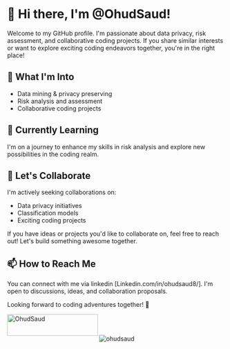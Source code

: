 # 👋 Hi there, I'm @OhudSaud!

Welcome to my GitHub profile. I'm passionate about data privacy, risk assessment, and collaborative coding projects. If you share similar interests or want to explore exciting coding endeavors together, you're in the right place!

## 👀 What I'm Into
- Data mining & privacy preserving
- Risk analysis and assessment
- Collaborative coding projects

## 🌱 Currently Learning
I'm on a journey to enhance my skills in risk analysis and explore new possibilities in the coding realm.

## 💞️ Let's Collaborate
I'm actively seeking collaborations on:
- Data privacy initiatives
- Classification models
- Exciting coding projects

If you have ideas or projects you'd like to collaborate on, feel free to reach out! Let's build something awesome together.

## 📫 How to Reach Me
You can connect with me via linkedin [Linkedin.com/in/ohudsaud8/]. I'm open to discussions, ideas, and collaboration proposals.

Looking forward to coding adventures together! 🚀

<p><a href="https://www.buymeacoffee.com/OhudSaud"> <img align="left" src="https://cdn.buymeacoffee.com/buttons/v2/default-yellow.png" height="50" width="210" alt="OhudSaud" /></a></p><br><br>

<p><img align="left" src="https://github-readme-stats.vercel.app/api/top-langs?username=ohudsaud&show_icons=true&locale=en&layout=compact" alt="ohudsaud" /></p>

<!---
OhudSaud/OhudSaud is a ✨ special ✨ repository because its `README.md` (this file) appears on your GitHub profile.
You can click the Preview link to take a look at your changes.
--->
